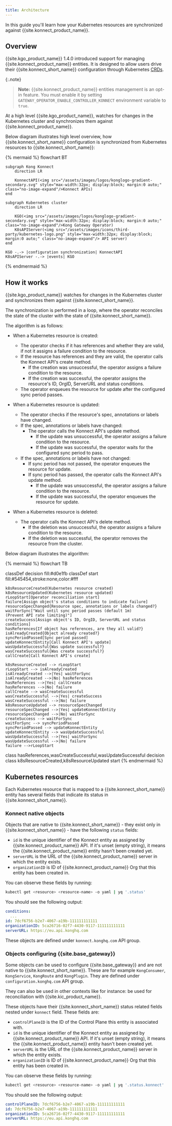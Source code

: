 ```yaml
---
title: Architecture
---
```


In this guide you'll learn how your Kubernetes resources are synchronized against {{site.konnect_product_name}}.

## Overview

{{site.kgo_product_name}} 1.4.0 introduced support for managing {{site.konnect_product_name}} entities.
It is designed to allow users drive their {{site.konnect_short_name}} configuration through Kubernetes [CRDs][k8s_crds].

[k8s_crds]: https://kubernetes.io/docs/concepts/extend-kubernetes/api-extension/custom-resources/

{:.note}
> **Note:** {{site.konnect_product_name}} entities management is an opt-in feature. You must
> enable it by setting `GATEWAY_OPERATOR_ENABLE_CONTROLLER_KONNECT` environment variable to `true`.

At a high level {{site.kgo_product_name}}, watches for changes in the Kubernetes cluster and synchronizes them against {{site.konnect_product_name}}.

Below diagram illustrates high level overview, how {{site.konnect_short_name}} configuration is synchronized from Kubernetes resources to {{site.konnect_short_name}}:

<!--vale off-->
{% mermaid %}
flowchart BT

    subgraph Kong Konnect
        direction LR

        KonnectAPI(<img src="/assets/images/logos/konglogo-gradient-secondary.svg" style="max-width:32px; display:block; margin:0 auto;" class="no-image-expand"/>Konnect APIs)
    end

    subgraph Kubernetes cluster
        direction LR

        KGO(<img src="/assets/images/logos/konglogo-gradient-secondary.svg" style="max-width:32px; display:block; margin:0 auto;" class="no-image-expand"/>Kong Gateway Operator)
        K8sAPIServer(<img src="/assets/images/icons/third-party/kubernetes-logo.png" style="max-width:32px; display:block; margin:0 auto;" class="no-image-expand"/> API server)
    end

    KGO -.-> |configuration synchronization| KonnectAPI
    K8sAPIServer -.-> |events| KGO
{% endmermaid %}
<!--vale on-->

## How it works

{{site.kgo_product_name}} watches for changes in the Kubernetes cluster and synchronizes them against {{site.konnect_short_name}}.

The synchronization is performed in a loop, where the operator reconciles the state of the cluster with the state of {{site.konnect_short_name}}.

The algorithm is as follows:

- When a Kubernetes resource is created:
  - The operator checks if it has references and whether they are valid, if not it assigns a failure condition to the resource.
  - If the resource has references and they are valid, the operator calls the Konnect API's create method.
    - If the creation was unsuccessful, the operator assigns a failure condition to the resource.
    - If the creation was successful, the operator assigns the resource's ID, OrgID, ServerURL and status conditions.
  - The operator enqueues the resource for update after the configured sync period passes.

- When a Kubernetes resource is updated:
  - The operator checks if the resource's spec, annotations or labels have changed.
  - If the spec, annotations or labels have changed:
    - The operator calls the Konnect API's update method.
      - If the update was unsuccessful, the operator assigns a failure condition to the resource.
      - If the update was successful, the operator waits for the configured sync period to pass.
  - If the spec, annotations or labels have not changed:
    - If sync period has not passed, the operator enqueues the resource for update.
    - If sync period has passed, the operator calls the Konnect API's update method.
      - If the update was unsuccessful, the operator assigns a failure condition to the resource.
      - If the update was successful, the operator enqueues the resource for update.

- When a Kubernetes resource is deleted:
  - The operator calls the Konnect API's delete method.
    - If the deletion was unsuccessful, the operator assigns a failure condition to the resource.
    - If the deletion was successful, the operator removes the resource from the cluster.

Below diagram illustrates the algorithm:

<!--vale off-->
{% mermaid %}
flowchart TB

classDef decision fill:#d0e1fb
classDef start fill:#545454,stroke:none,color:#fff

    k8sResourceCreated(Kubernetes resource created)
    k8sResourceUpdated(Kubernetes resource updated)
    rLoopStart[Operator reconciliation start]
    failure[Assign object's status conditions to indicate failure]
    resourceSpecChanged{Resource spec, annotations or labels changed?}
    waitForSync["Wait until sync period passes (default 1m)
    (Prevent API rate limiting)"]
    createSuccess[Assign object's ID, OrgID, ServerURL and status conditions]
    hasReferences{If object has references, are they all valid?}
    isAlreadyCreated{Object already created?}
    syncPeriodPassed[Sync period passed]
    updateKonnectEntity[Call Konnect API's update]
    wasUpdateSuccessful{Was update successful?}
    wasCreateSuccessful{Was create successful?}
    callCreate[Call Konnect API's create]

    k8sResourceCreated --> rLoopStart
    rLoopStart --> isAlreadyCreated
    isAlreadyCreated -->|Yes| waitForSync
    isAlreadyCreated -->|No| hasReferences
    hasReferences -->|Yes| callCreate
    hasReferences -->|No| failure
    callCreate --> wasCreateSuccessful
    wasCreateSuccessful -->|Yes| createSuccess
    wasCreateSuccessful -->|No| failure
    k8sResourceUpdated --> resourceSpecChanged
    resourceSpecChanged -->|Yes| updateKonnectEntity
    resourceSpecChanged -->|No| waitForSync
    createSuccess --> waitForSync
    waitForSync --> syncPeriodPassed
    syncPeriodPassed --> updateKonnectEntity
    updateKonnectEntity --> wasUpdateSuccessful
    wasUpdateSuccessful -->|Yes| waitForSync
    wasUpdateSuccessful -->|No| failure
    failure -->rLoopStart

class hasReferences,wasCreateSuccessful,wasUpdateSuccessful decision
class k8sResourceCreated,k8sResourceUpdated start
{% endmermaid %}
<!--vale on-->

## Kubernetes resources

Each Kubernetes resource that is mapped to a {{site.konnect_short_name}} entity has several fields that indicate its status in {{site.konnect_short_name}}.

### Konnect native objects

Objects that are native to {{site.konnect_short_name}} - they exist only in {{site.konnect_short_name}} - have the following `status` fields:

- `id` is the unique identifier of the Konnect entity as assigned by {{site.konnect_product_name}} API. If it's unset (empty string), it means the {{site.konnect_product_name}} entity hasn't been created yet.
- `serverURL` is the URL of the {{site.konnect_product_name}} server in which the entity exists.
- `organizationID` is ID of {{site.konnect_product_name}} Org that this entity has been created in.

You can observe these fields by running:

```bash
kubectl get <resource> <resource-name> -o yaml | yq '.status'
```

You should see the following output:

```yaml
conditions:
  ...
id: 7dcf6756-b2e7-4067-a19b-111111111111
organizationID: 5ca26716-02f7-4430-9117-111111111111
serverURL: https://eu.api.konghq.com
```

These objects are defined under `konnect.konghq.com` API group.

### Objects configuring {{site.base_gateway}}

Some objects can be used to configure {{site.base_gateway}} and are not native to {{site.konnect_short_name}}.
These are for example `KongConsumer`, `KongService`, `KongRoute` and `KongPlugin`. They are defined under `configuration.konghq.com` API group.

They can also be used in other contexts like for instance: be used for reconciliation with {{site.kic_product_name}}.

These objects have their {{site.konnect_short_name}} status related fields nested under `konnect` field. These fields are:

- `controlPlaneID` is the ID of the Control Plane this entity is associated with.
- `id` is the unique identifier of the Konnect entity as assigned by {{site.konnect_product_name}} API. If it's unset (empty string), it means the {{site.konnect_product_name}} entity hasn't been created yet.
- `serverURL` is the URL of the {{site.konnect_product_name}} server in which the entity exists.
- `organizationID` is ID of {{site.konnect_product_name}} Org that this entity has been created in.

You can observe these fields by running:

```bash
kubectl get <resource> <resource-name> -o yaml | yq '.status.konnect'
```

You should see the following output:

```yaml
controlPlaneID: 7dcf6756-b2e7-4067-a19b-111111111111
id: 7dcf6756-b2e7-4067-a19b-111111111111
organizationID: 5ca26716-02f7-4430-9117-111111111111
serverURL: https://eu.api.konghq.com
```
